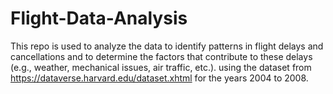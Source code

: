 # Flight-Data-Analysis
This repo is used to analyze the data to identify patterns in flight delays and cancellations
and to determine the factors that contribute to these delays (e.g., weather, mechanical issues, air
traffic, etc.). using the dataset from https://dataverse.harvard.edu/dataset.xhtml for the years 2004 to 2008.
